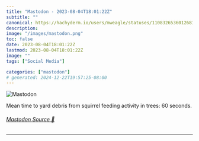 ```yaml
---
title: "Mastodon - 2023-08-04T18:01:22Z"
subtitle: ""
canonical: https://hachyderm.io/users/mweagle/statuses/110832653601268170
description:
image: "/images/mastodon.png"
toc: false
date: 2023-08-04T18:01:22Z
lastmod: 2023-08-04T18:01:22Z
image: ""
tags: ["Social Media"]

categories: ["mastodon"]
# generated: 2024-12-22T19:57:25-08:00
---
```

![Mastodon](/images/mastodon.png)

<p>Mean time to yard debris from squirrel feeding activity in trees: 60 seconds.</p>


###### [Mastodon Source 🐘](https://hachyderm.io/@mweagle/110832653601268170)

___
